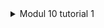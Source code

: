 <details>

<summary>Modul 10 tutorial 1 </summary>

1.2 Understanding how it works

![alt text](image.png)

 It creates an executor and a spawner, where the executor is responsible for running asynchronous tasks and the spawner is used to spawn new tasks. The spawned task prints a message, waits for 2 seconds, and then prints another message. However, this task is asynchronous and doesn't block the rest of the program from continuing.

The immediate print statement "Kevin's Komputer: hey hey" is executed right away, which is why it appears first in the output. The other print statements are part of the asynchronous task and only run when the executor starts and after the TimerFuture has completed its wait. This is why "howdy" and "done" are printed after "hey hey", despite their order in the code.

</details>
